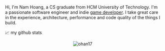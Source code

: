 Hi, I'm Nam Hoang, a CS graduate from HCM University of Technology. I'm a passionate software engineer and indie [game developer](https://ohan.itch.io/). I take great care in the experience, architecture, performance and code quality of the things I build.

📈 my github stats

<p align="center"> <img src="https://github-readme-stats.vercel.app/api?username=Ohan17&show_icons=true&theme=gotham&hide=stars&rank_icon=github" alt="ohan17" />

<!--
**Ohan17/Ohan17** is a ✨ _special_ ✨ repository because its `README.md` (this file) appears on your GitHub profile.

Here are some ideas to get you started:

- 🔭 I’m currently working on ...
- 🌱 I’m currently learning ...
- 👯 I’m looking to collaborate on ...
- 🤔 I’m looking for help with ...
- 💬 Ask me about ...
- 📫 How to reach me: ...
- 😄 Pronouns: ...
- ⚡ Fun fact: ...
-->
